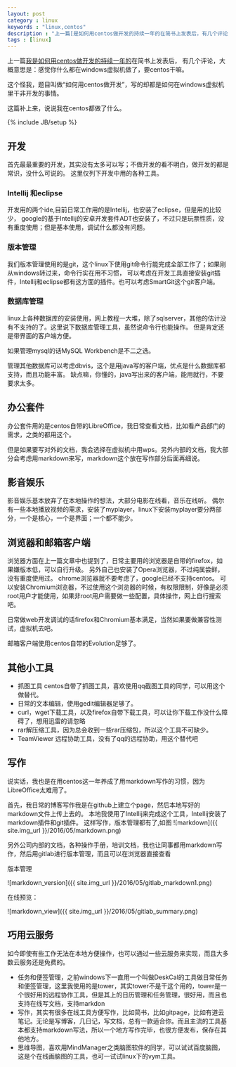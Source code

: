 ```yaml
---
layout: post
category : linux 
keywords : "linux,centos"
description : "上一篇[是如何用centos做开发的持续一年的在简书上发表后，有几个评论，大概意思是：感觉你什么都在windows虚拟机做了，要centos干嘛。这个怪我，题目叫做“如何用centos做开发”，写的却都是如何在windows虚拟机里干非开发的事情。这篇补上来，说说我在centos都做了什么"
tags : [linux]
---
```


上一篇[我是如何用centos做开发的持续一年的](http://www.jianshu.com/p/3a54d3dff289)在简书上发表后，
有几个评论，大概意思是：感觉你什么都在windows虚拟机做了，要centos干嘛。

这个怪我，题目叫做“如何用centos做开发”，写的却都是如何在windows虚拟机里干非开发的事情。

这篇补上来，说说我在centos都做了什么。
<!--break-->

{% include JB/setup %}

## 开发

首先最最重要的开发，其实没有太多可以写；不做开发的看不明白，做开发的都是常识，没什么可说的。
这里仅列下开发中用的各种工具。

### Intellij 和eclipse

开发用的两个ide,目前日常工作用的是Intellij，也安装了eclipse，但是用的比较少，
google的基于Intellij的安卓开发套件ADT也安装了，不过只是玩票性质，没有重度使用；但是基本使用，调试什么都没有问题。

### 版本管理
我们版本管理使用的是git，这个linux下使用git命令行能完成全部工作了；如果刚从windows转过来，命令行实在用不习惯，
可以考虑在开发工具直接安装git插件，Intellij和eclipse都有这方面的插件。也可以考虑SmartGit这个git客户端。

### 数据库管理

linux上各种数据库的安装使用，网上教程一大堆，除了sqlserver，其他的估计没有不支持的了。这里说下数据库管理工具，虽然说命令行也能操作。
但是肯定还是带界面的客户端方便。

如果管理mysql的话MySQL Workbench是不二之选。

管理其他数据库可以考虑dbvis，这个是用java写的客户端，优点是什么数据库都支持，而且功能丰富。
缺点嘛，你懂的，java写出来的客户端，能用就行，不要 要求太多。


## 办公套件

办公套件用的是centos自带的LibreOffice，我日常查看文档，比如看产品部门的需求，之类的都用这个。

但是如果要写对外的文档，我会选择在虚拟机中用wps。另外内部的文档，我大部分会考虑用markdown来写，markdown这个放在写作部分后面再细说。

## 影音娱乐

影音娱乐基本放弃了在本地操作的想法，大部分电影在线看，音乐在线听。
偶尔有一些本地播放视频的需求，安装了myplayer，linux下安装myplayer要分两部分，一个是核心，一个是界面；一个都不能少。

## 浏览器和邮箱客户端

浏览器方面在上一篇文章中也提到了，日常主要用的浏览器是自带的firefox，如果嫌版本低，可以自行升级。
另外自己也安装了Opera浏览器，不过纯属尝鲜，没有重度使用过。
chrome浏览器就不要考虑了，google已经不支持centos。
可以安装Chromium浏览器，不过使用这个浏览器的时候，有权限限制，好像是必须root用户才能使用，如果非root用户需要做一些配置，具体操作，网上自行搜索吧。

日常做web开发调试的话firefox和Chromium基本满足，当然如果要做兼容性测试，虚拟机去吧。

邮箱客户端使用centos自带的Evolution足够了。

## 其他小工具

- 抓图工具 centos自带了抓图工具，喜欢使用qq截图工具的同学，可以用这个做替代。
- 日常的文本编辑，使用gedit编辑器足够了。
- curl，wget下载工具，以及firefox自带下载工具，可以让你下载工作没什么障碍了，想用迅雷的请忽略
- rar解压缩工具，因为总会收到一些rar压缩包，所以这个工具不可缺少。
- TeamViewer 远程协助工具，没有了qq的远程协助，用这个替代吧

## 写作

说实话，我也是在用centos这一年养成了用markdown写作的习惯，因为LibreOffice太难用了。

首先，我日常的博客写作我是在github上建立个page，然后本地写好的markdown文件上传上去的。
本地我使用了Intellij来完成这个工具，Intellij安装了markdown插件和git插件。
这样写作，版本管理都有了,如图
![markdown]({{ site.img_url }}/2016/05/markdown.png)

另外公司内部的文档，各种操作手册，培训文档，我也让同事都用markdown写作，然后用gitlab进行版本管理，而且可以在浏览器直接查看

版本管理

![markdown_version]({{ site.img_url }}/2016/05/gitlab_markdown1.png)

在线预览：

![markdown_view]({{ site.img_url }}/2016/05/gitlab_summary.png)



## 巧用云服务

如今即使有些工作无法在本地方便操作，也可以通过一些云服务来实现，而且大多数云服务还是免费的。

- 任务和便签管理，之前windows下一直用一个叫做DeskCal的工具做日常任务和便签管理，这里我使用的是tower，其实tower不是干这个用的，tower是一个很好用的远程协作工具，但是其上的日历管理和任务管理，很好用，而且也支持在线写文档，支持markdon
- 写作，其实有很多在线工具方便写作，比如简书，比如gitpage，比如有道云笔记。无论是写博客，几日记，写文档，总有一款适合你。而且主流的工具基本都支持markdown写法，所以一个地方写作完毕，也很方便发布，保存在其他地方。
- 思维导图，喜欢用MindManager之类脑图软件的同学，可以试试百度脑图，这是个在线画脑图的工具，也可一试试linux下的vym工具。
